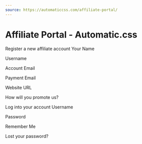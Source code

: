 ```yaml
---
source: https://automaticcss.com/affiliate-portal/
---
```


# Affiliate Portal - Automatic.css

Register a new affiliate account
Your Name

Username

Account Email

Payment Email

Website URL

How will you promote us?

Log into your account
Username

Password

Remember Me

Lost your password?

